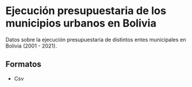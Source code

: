 # Ejecución presupuestaria de los municipios urbanos en Bolivia

Datos sobre la ejecución presupuestaria de distintos entes municipales en Bolivia (2001 - 2021).

## Formatos
- Csv